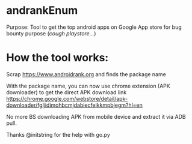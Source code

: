 # andrankEnum
Purpose: Tool to get the top android apps on Google App store for bug bounty purpose (*cough playstore...*)

# How the tool works:
Scrap https://www.androidrank.org and finds the package name

With the package name, you can now use chrome extension (APK downloader) to get the direct APK download link
https://chrome.google.com/webstore/detail/apk-downloader/fgljidimohbcmjdabiecfeikkmpbjegm?hl=en

No more BS downloading APK from mobile device and extract it via ADB pull.

Thanks @initstring for the help with go.py
